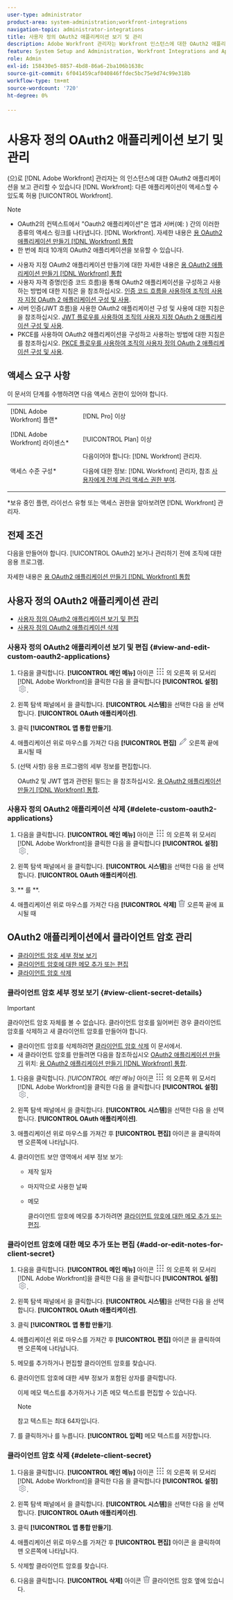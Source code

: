 ```yaml
---
user-type: administrator
product-area: system-administration;workfront-integrations
navigation-topic: administrator-integrations
title: 사용자 정의 OAuth2 애플리케이션 보기 및 관리
description: Adobe Workfront 관리자는 Workfront 인스턴스에 대한 OAuth2 애플리케이션을 보고 관리할 수 있으며, 이를 통해 다른 애플리케이션이 Workfront에 액세스할 수 있습니다.
feature: System Setup and Administration, Workfront Integrations and Apps
role: Admin
exl-id: 158430e5-8857-4bd8-86a6-2ba106b1638c
source-git-commit: 6f041459caf040846ffdec5bc75e9d74c99e318b
workflow-type: tm+mt
source-wordcount: '720'
ht-degree: 0%

---
```


# 사용자 정의 OAuth2 애플리케이션 보기 및 관리

(으)로 [!DNL Adobe Workfront] 관리자는 의 인스턴스에 대한 OAuth2 애플리케이션을 보고 관리할 수 있습니다 [!DNL Workfront]: 다른 애플리케이션이 액세스할 수 있도록 허용 [!UICONTROL Workfront].

>[!NOTE]
>
>* OAuth2의 컨텍스트에서 &quot;Oauth2 애플리케이션&quot;은 앱과 서버(예: ) 간의 이러한 종류의 액세스 링크를 나타냅니다. [!DNL Workfront]. 자세한 내용은 [용 OAuth2 애플리케이션 만들기 [!DNL Workfront] 통합](../../administration-and-setup/configure-integrations/create-oauth-application.md)
>* 한 번에 최대 10개의 OAuth2 애플리케이션을 보유할 수 있습니다.

* 사용자 지정 OAuth2 애플리케이션 만들기에 대한 자세한 내용은 [용 OAuth2 애플리케이션 만들기 [!DNL Workfront] 통합](../../administration-and-setup/configure-integrations/create-oauth-application.md)
* 사용자 자격 증명(인증 코드 흐름)을 통해 OAuth2 애플리케이션을 구성하고 사용하는 방법에 대한 지침은 을 참조하십시오. [인증 코드 흐름을 사용하여 조직의 사용자 지정 OAuth 2 애플리케이션 구성 및 사용](../../wf-api/api/oauth-app-code-token-flow.md).
* 서버 인증(JWT 흐름)을 사용한 OAuth2 애플리케이션 구성 및 사용에 대한 지침은 을 참조하십시오. [JWT 플로우를 사용하여 조직의 사용자 지정 OAuth 2 애플리케이션 구성 및 사용](../../wf-api/api/oauth-app-jwt-flow.md).
* PKCE를 사용하여 OAuth2 애플리케이션을 구성하고 사용하는 방법에 대한 지침은 를 참조하십시오. [PKCE 플로우를 사용하여 조직의 사용자 정의 OAuth 2 애플리케이션 구성 및 사용](../../wf-api/api/oauth-app-pkce-flow.md).

## 액세스 요구 사항

이 문서의 단계를 수행하려면 다음 액세스 권한이 있어야 합니다.

<table style="table-layout:auto"> 
 <col> 
 <col> 
 <tbody> 
  <tr> 
   <td role="rowheader">[!DNL Adobe Workfront] 플랜*</td> 
   <td> <p>[!DNL Pro] 이상</p> </td> 
  </tr> 
  <tr> 
   <td role="rowheader">[!DNL Adobe Workfront] 라이센스*</td> 
   <td> <p>[!UICONTROL Plan] 이상</p> </td> 
  </tr> 
  <tr> 
   <td role="rowheader">액세스 수준 구성*</td> 
   <td> 다음이어야 합니다: [!DNL Workfront] 관리자. </p>
    <p>다음에 대한 정보: [!DNL Workfront] 관리자, 참조 <a href="../../administration-and-setup/add-users/configure-and-grant-access/grant-a-user-full-administrative-access.md" class="MCXref xref">사용자에게 전체 관리 액세스 권한 부여</a>.</p>
     </td> 
  </tr> 
 </tbody> 
</table>

&#42;보유 중인 플랜, 라이선스 유형 또는 액세스 권한을 알아보려면 [!DNL Workfront] 관리자.

## 전제 조건

다음을 만들어야 합니다. [!UICONTROL OAuth2] 보거나 관리하기 전에 조직에 대한 응용 프로그램.

자세한 내용은 [용 OAuth2 애플리케이션 만들기 [!DNL Workfront] 통합](../../administration-and-setup/configure-integrations/create-oauth-application.md)

## 사용자 정의 OAuth2 애플리케이션 관리

* [사용자 정의 OAuth2 애플리케이션 보기 및 편집](#view-and-edit-custom-oauth2-applications)
* [사용자 정의 OAuth2 애플리케이션 삭제](#delete-custom-oauth2-applications)

### 사용자 정의 OAuth2 애플리케이션 보기 및 편집 {#view-and-edit-custom-oauth2-applications}

1. 다음을 클릭합니다. **[!UICONTROL 메인 메뉴]** 아이콘 ![](assets/main-menu-icon.png) 의 오른쪽 위 모서리 [!DNL Adobe Workfront]을 클릭한 다음 을 클릭합니다 **[!UICONTROL 설정]** ![](assets/gear-icon-settings.png).

1. 왼쪽 탐색 패널에서 을 클릭합니다. **[!UICONTROL 시스템]**&#x200B;을 선택한 다음 을 선택합니다. **[!UICONTROL OAuth 애플리케이션]**.
1. 클릭 **[!UICONTROL 앱 통합 만들기]**.
1. 애플리케이션 위로 마우스를 가져간 다음 **[!UICONTROL 편집]** ![](assets/edit-icon.png) 오른쪽 끝에 표시될 때
1. (선택 사항) 응용 프로그램의 세부 정보를 편집합니다.

   OAuth2 및 JWT 앱과 관련된 필드는 을 참조하십시오. [용 OAuth2 애플리케이션 만들기 [!DNL Workfront] 통합](../../administration-and-setup/configure-integrations/create-oauth-application.md).

### 사용자 정의 OAuth2 애플리케이션 삭제 {#delete-custom-oauth2-applications}

1. 다음을 클릭합니다. **[!UICONTROL 메인 메뉴]** 아이콘 ![](assets/main-menu-icon.png) 의 오른쪽 위 모서리 [!DNL Adobe Workfront]을 클릭한 다음 을 클릭합니다 **[!UICONTROL 설정]** ![](assets/gear-icon-settings.png).

1. 왼쪽 탐색 패널에서 을 클릭합니다. **[!UICONTROL 시스템]**&#x200B;을 선택한 다음 을 선택합니다. **[!UICONTROL OAuth 애플리케이션]**.
1. ** 를 **.
1. 애플리케이션 위로 마우스를 가져간 다음 **[!UICONTROL 삭제]** ![](assets/delete.png) 오른쪽 끝에 표시될 때

## OAuth2 애플리케이션에서 클라이언트 암호 관리

* [클라이언트 암호 세부 정보 보기](#view-client-secret-details)
* [클라이언트 암호에 대한 메모 추가 또는 편집](#add-or-edit-notes-for-client-secret)
* [클라이언트 암호 삭제](#delete-client-secret)

### 클라이언트 암호 세부 정보 보기 {#view-client-secret-details}

>[!IMPORTANT]
>
>클라이언트 암호 자체를 볼 수 없습니다. 클라이언트 암호를 잃어버린 경우 클라이언트 암호를 삭제하고 새 클라이언트 암호를 만들어야 합니다.
>
>* 클라이언트 암호를 삭제하려면 [클라이언트 암호 삭제](#delete-client-secret) 이 문서에서.
>* 새 클라이언트 암호를 만들려면 다음을 참조하십시오 [OAuth2 애플리케이션 만들기](../../administration-and-setup/configure-integrations/create-oauth-application.md#create) 위치: [용 OAuth2 애플리케이션 만들기 [!DNL Workfront] 통합](../../administration-and-setup/configure-integrations/create-oauth-application.md).
>



1. 다음을 클릭합니다. *[!UICONTROL *메인 메뉴]** 아이콘 ![](assets/main-menu-icon.png) 의 오른쪽 위 모서리 [!DNL Adobe Workfront]을 클릭한 다음 을 클릭합니다 **[!UICONTROL 설정]** ![](assets/gear-icon-settings.png).

1. 왼쪽 탐색 패널에서 을 클릭합니다. **[!UICONTROL 시스템]**&#x200B;을 선택한 다음 을 선택합니다. **[!UICONTROL OAuth 애플리케이션]**.
1. 애플리케이션 위로 마우스를 가져간 후 **[!UICONTROL 편집]** 아이콘 을 클릭하여 맨 오른쪽에 나타납니다.
1. 클라이언트 보안 영역에서 세부 정보 보기:

   * 제작 일자
   * 마지막으로 사용한 날짜
   * 메모

     클라이언트 암호에 메모를 추가하려면 [클라이언트 암호에 대한 메모 추가 또는 편집](#add-or-edit-notes-for-client-secret).

### 클라이언트 암호에 대한 메모 추가 또는 편집 {#add-or-edit-notes-for-client-secret}

1. 다음을 클릭합니다. **[!UICONTROL 메인 메뉴]** 아이콘 ![](assets/main-menu-icon.png) 의 오른쪽 위 모서리 [!DNL Adobe Workfront]을 클릭한 다음 을 클릭합니다 **[!UICONTROL 설정]** ![](assets/gear-icon-settings.png).

1. 왼쪽 탐색 패널에서 을 클릭합니다. **[!UICONTROL 시스템]**&#x200B;을 선택한 다음 을 선택합니다. **[!UICONTROL OAuth 애플리케이션]**.
1. 클릭 **[!UICONTROL 앱 통합 만들기]**.
1. 애플리케이션 위로 마우스를 가져간 후 **[!UICONTROL 편집]** 아이콘 을 클릭하여 맨 오른쪽에 나타납니다.
1. 메모를 추가하거나 편집할 클라이언트 암호를 찾습니다.
1. 클라이언트 암호에 대한 세부 정보가 포함된 상자를 클릭합니다.

   이제 메모 텍스트를 추가하거나 기존 메모 텍스트를 편집할 수 있습니다.

   >[!NOTE]
   >
   >참고 텍스트는 최대 64자입니다.

1. 를 클릭하거나 를 누릅니다. **[!UICONTROL 입력]** 메모 텍스트를 저장합니다.

### 클라이언트 암호 삭제 {#delete-client-secret}

1. 다음을 클릭합니다. **[!UICONTROL 메인 메뉴]** 아이콘 ![](assets/main-menu-icon.png) 의 오른쪽 위 모서리 [!DNL Adobe Workfront]을 클릭한 다음 을 클릭합니다 **[!UICONTROL 설정]** ![](assets/gear-icon-settings.png).

1. 왼쪽 탐색 패널에서 을 클릭합니다. **[!UICONTROL 시스템]**&#x200B;을 선택한 다음 을 선택합니다. **[!UICONTROL OAuth 애플리케이션]**.
1. 클릭 **[!UICONTROL 앱 통합 만들기]**.
1. 애플리케이션 위로 마우스를 가져간 후 **[!UICONTROL 편집]** 아이콘 을 클릭하여 맨 오른쪽에 나타납니다.
1. 삭제할 클라이언트 암호를 찾습니다.
1. 다음을 클릭합니다. **[!UICONTROL 삭제]** 아이콘 ![](assets/delete.png) 클라이언트 암호 옆에 있습니다.
